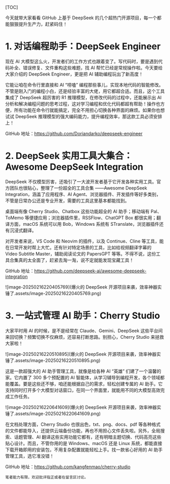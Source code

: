 [TOC]

今天就带大家看看 GitHub 上基于 DeepSeek 的几个超热门开源项目，每一个都能狠狠提升生产力，赶紧码住！

# 1. 对话编程助手：DeepSeek Engineer

现在 AI 大模型这么火，开发者们的工作方式也跟着变了。写代码时，要是遇到代码补全、错误修复、文件重构这些难题，找 AI 帮忙已经是常规操作啦。今天要给大家介绍的 DeepSeek Engineer，更是把 AI 辅助编程玩出了新高度！

它能让咱在命令行里直接和 AI “唠嗑” 编程那些事儿，实现本地代码的智能修改。不管是刚入门的编程小白，还是经验丰富的大佬，用它都超合适。而且，这个工具集成了 DeepSeek 超厉害的 R1 推理模型，在修改代码的过程中，还能展示出 AI 分析和解决编程问题的思考过程，这对学习编程和优化代码都超有帮助！操作也方便，所有功能在命令行就能搞定，完全不用担心切换各种界面的麻烦。如果你也想试试 DeepSeek 推理模型的强大编码能力，提升编程效率，那这款工具必须安排上！

GitHub 地址：https://github.com/Doriandarko/deepseek-engineer

# 2. DeepSeek 实用工具大集合：Awesome DeepSeek Integration

DeepSeek 不仅模型厉害，还吸引了一大波开发者基于它开发各种实用工具。官方团队也很贴心，整理了一份超全的工具合集 ——Awesome DeepSeek Integration，涵盖了应用程序、AI Agent、浏览器插件、开发插件等好多类别，不管是日常办公还是专业开发，需要的工具这里基本都能找到。

桌面端有像 Cherry Studio、Chatbox 这些功能超全的 AI 助手；移动端有 Pal、ToMemo 等便捷应用；浏览器插件里，RSSFlow、ChatGPT Box 都很实用；翻译方面，macOS 系统可以用 Bob，Windows 系统有 STranslate，浏览器插件还有沉浸式翻译。

对开发者来说，VS Code 和 Neovim 的插件，以及 Continue、Cline 等工具，能在日常开发时帮上大忙。还有针对特定场景的工具，比如给视频翻译字幕的 Video Subtitle Master，辅助阅读论文的 PapersGPT 等等。不得不说，这份工具合集真的太全面了，赶紧去淘一淘，说不定就能发现宝藏工具！

GitHub 地址：https://github.com/deepseek-ai/awesome-deepseek-integration

![image-20250216220405769](爆火的 DeepSeek 开源项目来袭，效率神器实锤了.assets/image-20250216220405769.png)

# 3. 一站式管理 AI 助手：Cherry Studio

大家平时用 AI 的时候，是不是经常在 Claude、Gemini、DeepSeek 这些平台间来回切换？频繁切换不仅麻烦，还容易打断思路。别担心，Cherry Studio 来拯救大家啦！

![image-20250216220510895](爆火的 DeepSeek 开源项目来袭，效率神器实锤了.assets/image-20250216220510895.png)

这是一款超强大的 AI 助手管理工具，就像是给各种 AI “英雄” 们建了一个温馨的家。它内置了 300 多个预配置的 AI 智能体，从学习辅导到编程开发，各个领域都能覆盖。要是这些还不够，咱还能根据自己的需求，轻松创建专属的 AI 助手。它支持同时打开多个大模型对话窗口，在同一个界面里，就能用不同的大模型高效完成工作任务。

![image-20250216220641609](爆火的 DeepSeek 开源项目来袭，效率神器实锤了.assets/image-20250216220641609.png)

在文档处理方面，Cherry Studio 也很出色，txt、png、docs、pdf 等各种格式的文件都能导入，还提供云端备份功能，再也不用担心文件丢失啦。另外，全局搜索、话题管理、AI 翻译这些实用功能它都有，还有明暗主题切换、代码高亮这些贴心设计。而且，不管你用的是 Windows、macOS 还是 Linux 系统，都能直接下载开箱即用的安装包，不用复杂配置就能轻松上手。找一款省心好用的 AI 助手管理工具，选它准没错！

GitHub 地址：https://github.com/kangfenmao/cherry-studio

```
笔者能力有限，欢迎批评指正或者在留言区讨论。
```